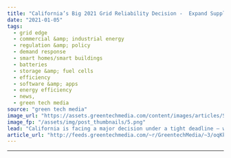 ```yaml
---
title: "California’s Big 2021 Grid Reliability Decision -  Expand Supply, or Manage Demand?"
date: "2021-01-05"
tags: 
  - grid edge
  - commercial &amp; industrial energy
  - regulation &amp; policy
  - demand response
  - smart homes/smart buildings
  - batteries
  - storage &amp; fuel cells
  - efficiency
  - software &amp; apps
  - energy efficiency
  - news,
  - green tech media
source: "green tech media"
image_url: "https://assets.greentechmedia.com/content/images/articles/Southern_California_Community_Shutterstock_XL.jpg"
image_fp: "/assets/img/post_thumbnails/5.png"
lead: "California is facing a major decision under a tight deadline — whether it should push for large-scale power plants and batteries to prevent a repeat of its August 2020 rolling blackouts this coming summer, or turn to behind-the-meter resources like b ..."
article_url: "http://feeds.greentechmedia.com/~r/GreentechMedia/~3/oqKkgk7zIAk/californias-big-decision-for-2021-grid-reliability-go-big-on-supply-or-expand-demand"
---
```


---
